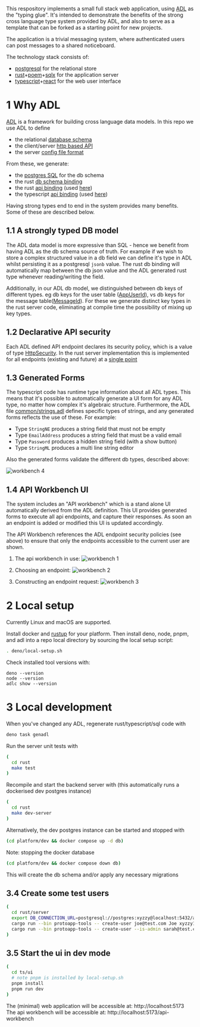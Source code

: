 This respository implements a small full stack web application, using [ADL] as
the "typing glue". It's intended to demonstrate the benefits of the strong cross
language type system provided by ADL, and also to serve as a template that can
be forked as a starting point for new projects.

The application is a trivial messaging system, where authenticated users can
post messages to a shared noticeboard.

The technology stack consists of:

- [postgresql] for the relational store
- [rust]+[poem]+[sqlx] for the application server
- [typescript]+[react] for the web user interface

[ADL]: https://github.com/adl-lang/adl
[postgresql]: https://www.postgresql.org/
[rust]: https://www.rust-lang.org/
[poem]: https://github.com/poem-web/poem
[sqlx]: https://github.com/launchbadge/sqlx
[typescript]: https://www.typescriptlang.org/
[react]: https://react.dev/

# 1 Why ADL

[ADL] is a framework for building cross language data models. In this repo we
use ADL to define

- the relational [database schema](./adl/protoapp/db.adl)
- the client/server [http based API](./adl/protoapp/apis/ui.adl)
- the server [config file format](./adl/protoapp/config/server.adl)

From these, we generate:

- the [postgres SQL](./sql/adl-gen/adl-tables.latest.sql) for the db schema
- the rust [db schema binding](./rust/server/src/adl/db/schema.rs)
- the rust [api binding](./rust/server/src/adl/gen/protoapp/apis/ui.rs) (used
  [here](,/rust/server/src/server/routing.rs))
- the typescript [api binding](./ts/ui/src/adl-gen/protoapp/apis/ui.ts) (used
  [here](./ts/ui/src/service/index.ts))

Having strong types end to end in the system provides many benefits. Some of
these are described below.

## 1.1 A strongly typed DB model

The ADL data model is more expressive than SQL - hence we benefit from having
ADL as the db schema source of truth. For example if we wish to store a complex
structured value in a db field we can define it's type in ADL whilst persisting
it as a postgresql `jsonb` value. The rust db binding will automatically map
between the db json value and the ADL generated rust type whenever
reading/writing the field.

Additionally, in our ADL db model, we distinguished between db keys of different
types. eg db keys for the user table ([AppUserId](./adl/protoapp/db.adl#L18)),
vs db keys for the message table([MessageId](./adl/protoapp/db.adl#L32)). For
these we generate distinct key types in the rust server code, eliminating at
compile time the possibility of mixing up key types.

## 1.2 Declarative API security

Each ADL defined API endpoint declares its security policy, which is a value of
type [HttpSecurity](./adl/common/http.adl#L35). In the rust server
implementation this is implemented for all endpoints (existing and future) at a
[single point](./rust/server/src/server/poem_adl_interop.rs#L181)

## 1.3 Generated Forms

The typescript code has runtime type information about all ADL types. This means
that it's possible to automatically generate a UI form for any ADL type, no
matter how complex it's algebraic structure. Furthermore, the ADL file
[common/strings.adl](./adl/common/strings.adl) defines specific types of
strings, and any generated forms reflects the use of these. For example:

- Type `StringNE` produces a string field that must not be empty
- Type `EmailAddress` produces a string field that must be a valid email
- Type `Password` produces a hidden string field (with a show button)
- Type `StringML` produces a multi line string editor

Also the generated forms validate the different db types, described above:

![workbench 4](docs/workbench-4.png)

## 1.4 API Workbench UI

The system includes an "API workbench" which is a stand alone UI automatically
derived from the ADL definition. This UI provides generated forms to execute all
api endpoints, and capture their responses. As soon an an endpoint is added or
modified this UI is updated accordingly.

The API Workbench references the ADL endpoint security policies (see above) to
ensure that only the endpoints accessible to the current user are shown.

1. The api workbench in use: ![workbench 1](docs/workbench-1.png)

2. Choosing an endpoint: ![workbench 2](docs/workbench-2.png)

3. Constructing an endpoint request: ![workbench 3](docs/workbench-3.png)

# 2 Local setup

Currently Linux and macOS are supported.

Install docker and [rustup](https://rustup.rs/) for your platform. Then install
deno, node, pnpm, and adl into a repo local directory by sourcing the local
setup script:

```bash
. deno/local-setup.sh
```

Check installed tool versions with:

```
deno --version
node --version
adlc show --version
```

# 3 Local development

When you've changed any ADL, regenerate rust/typescript/sql code with

```bash
deno task genadl
```

Run the server unit tests with

```bash
(
  cd rust
  make test
)
```

Recompile and start the backend server with (this automatically runs a
dockerised dev postgres instance)

```bash
(
  cd rust
  make dev-server
)
```

Alternatively, the dev postgres instance can be started and stopped with

```bash
(cd platform/dev && docker compose up -d db)
```

Note: stopping the docker database

```bash
(cd platform/dev && docker compose down db)
```

This will create the db schema and/or apply any necessary migrations

## 3.4 Create some test users

```bash
(
  cd rust/server
  export DB_CONNECTION_URL=postgresql://postgres:xyzzy@localhost:5432/appdb
  cargo run --bin protoapp-tools -- create-user joe@test.com Joe xyzzy1
  cargo run --bin protoapp-tools -- create-user --is-admin sarah@test.com Sarah abcdef
)
```

## 3.5 Start the ui in dev mode

```bash
(
  cd ts/ui
  # note pnpm is installed by local-setup.sh
  pnpm install
  pnpm run dev
)
```

The (minimal) web application will be accessible at: http://localhost:5173 The
api workbench will be accessible at: http://localhost:5173/api-workbench
